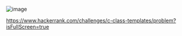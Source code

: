![image](https://user-images.githubusercontent.com/65951872/179444865-f5fbd591-3298-49e1-b78a-c8bcfcda0c48.png)


https://www.hackerrank.com/challenges/c-class-templates/problem?isFullScreen=true
